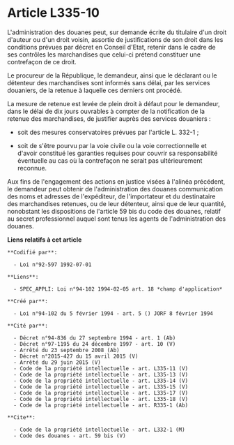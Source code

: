 # Article L335-10

L'administration des douanes peut, sur demande écrite du titulaire d'un droit d'auteur ou d'un droit voisin, assortie de
justifications de son droit dans les conditions prévues par décret en Conseil d'Etat, retenir dans le cadre de ses contrôles
les marchandises que celui-ci prétend constituer une contrefaçon de ce droit.

Le procureur de la République, le demandeur, ainsi que le déclarant ou le détenteur des marchandises sont informés sans
délai, par les services douaniers, de la retenue à laquelle ces derniers ont procédé.

La mesure de retenue est levée de plein droit à défaut pour le demandeur, dans le délai de dix jours ouvrables à compter de
la notification de la retenue des marchandises, de justifier auprès des services douaniers :

- soit des mesures conservatoires prévues par l'article L. 332-1 ;

- soit de s'être pourvu par la voie civile ou la voie correctionnelle et d'avoir constitué les garanties requises pour
couvrir sa responsabilité éventuelle au cas où la contrefaçon ne serait pas ultérieurement reconnue.

Aux fins de l'engagement des actions en justice visées à l'alinéa précédent, le demandeur peut obtenir de l'administration
des douanes communication des noms et adresses de l'expéditeur, de l'importateur et du destinataire des marchandises
retenues, ou de leur détenteur, ainsi que de leur quantité, nonobstant les dispositions de l'article 59 bis du code des
douanes, relatif au secret professionnel auquel sont tenus les agents de l'administration des douanes.

**Liens relatifs à cet article**

	**Codifié par**:

	  - Loi n°92-597 1992-07-01

	**Liens**:

	  - SPEC_APPLI: Loi n°94-102 1994-02-05 art. 18 *champ d'application*

	**Créé par**:

	  - Loi n°94-102 du 5 février 1994 - art. 5 () JORF 8 février 1994

	**Cité par**:

	  - Décret n°94-836 du 27 septembre 1994 - art. 1 (Ab)
	  - Décret n°97-1195 du 24 décembre 1997 - art. 10 (V)
	  - Arrêté du 23 septembre 2008 (Ab)
	  - Décret n°2015-427 du 15 avril 2015 (V)
	  - Arrêté du 29 juin 2015 (V)
	  - Code de la propriété intellectuelle - art. L335-11 (V)
	  - Code de la propriété intellectuelle - art. L335-13 (V)
	  - Code de la propriété intellectuelle - art. L335-14 (V)
	  - Code de la propriété intellectuelle - art. L335-15 (V)
	  - Code de la propriété intellectuelle - art. L335-17 (V)
	  - Code de la propriété intellectuelle - art. L335-18 (V)
	  - Code de la propriété intellectuelle - art. R335-1 (Ab)

	**Cite**:

	  - Code de la propriété intellectuelle - art. L332-1 (M)
	  - Code des douanes - art. 59 bis (V)
